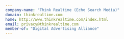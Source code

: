 ```yaml
---
company-name: "Think Realtime (Echo Search Media)"
domain: thinkrealtime.com
home: http://www.thinkrealtime.com/index.html
email: privacy@thinkrealtime.com
member-of: "Digital Advertising Alliance"
---
```




